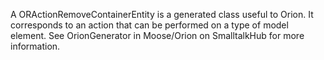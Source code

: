 A ORActionRemoveContainerEntity is a generated class useful to Orion. It corresponds to an action that can be performed on a type of model element. See OrionGenerator in Moose/Orion on SmalltalkHub for more information.